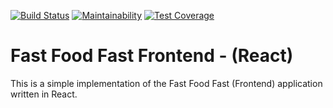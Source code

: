 [![Build Status](https://travis-ci.org/theghostyced/react-fast-food.svg?branch=master)](https://travis-ci.org/theghostyced/react-fast-food)
[![Maintainability](https://api.codeclimate.com/v1/badges/8117ef1408fbcf27917d/maintainability)](https://codeclimate.com/github/theghostyced/react-fast-food/maintainability)
[![Test Coverage](https://api.codeclimate.com/v1/badges/8117ef1408fbcf27917d/test_coverage)](https://codeclimate.com/github/theghostyced/react-fast-food/test_coverage)
# Fast Food Fast Frontend - (React)
This is a simple implementation of the Fast Food Fast (Frontend) application written in React.